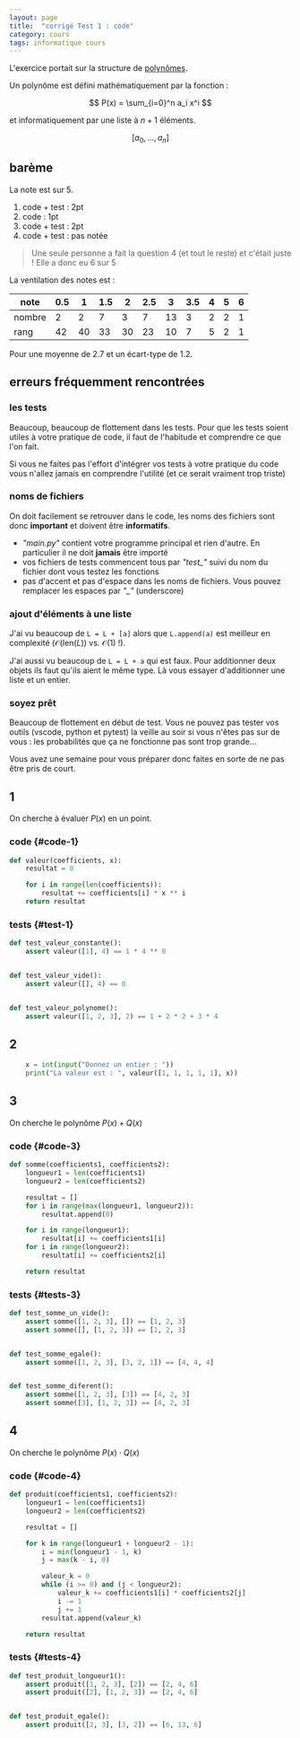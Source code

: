 ```yaml
---
layout: page
title:  "corrigé Test 1 : code"
category: cours
tags: informatique cours 
---
```


L'exercice portait sur la structure de [polynômes](https://fr.wikipedia.org/wiki/Polyn%C3%B4me).

Un polynôme est défini mathématiquement par la fonction :

$$
P(x) = \sum_{i=0}^n a_i x^i
$$

et informatiquement par une liste à $n+1$ éléments.

$$
[a_0, \dots, a_n]
$$

## barème

La note est sur 5.

1. code + test : 2pt
2. code : 1pt
3. code + test : 2pt
4. code + test : pas notée

> Une seule personne a fait la question 4 (et tout le reste) et c'était juste ! Elle a donc eu 6 sur 5

La ventilation des notes est :

|note  | 0.5  | 1   | 1.5 | 2   | 2.5 | 3 | 3.5 | 4 | 5 | 6 |
-------|------|-----|-----|-----|-----|---|-----|---|---|---|
|nombre|2     |2    |7    |3    |7    |13 |  3  | 2 | 2 | 1 |
|rang  | 42   | 40  | 33  | 30  | 23  |10 | 7   | 5 | 2 | 1 |

Pour une moyenne de 2.7 et un écart-type de 1.2.

## erreurs fréquemment rencontrées

### les tests

Beaucoup, beaucoup de flottement dans les tests. Pour que les tests soient utiles à votre pratique de code, il faut de l'habitude et comprendre ce que l'on fait.

Si vous ne faites pas l'effort d'intégrer vos tests à votre pratique du code vous n'allez jamais en comprendre l'utilité (et ce serait vraiment trop triste)

### noms de fichiers

On doit facilement se retrouver dans le code, les noms des fichiers sont donc **important** et doivent être **informatifs**.

* *"main.py"* contient votre programme principal et rien d'autre. En particulier il ne doit **jamais** être importé
* vos fichiers de tests commencent tous par *"test_"* suivi du nom du fichier dont vous testez les fonctions
* pas d'accent et pas d'espace dans les noms de fichiers. Vous pouvez remplacer les espaces par *"_"* (underscore)

### ajout d'éléments à une liste

J'ai vu beaucoup de `L = L + [a]` alors que `L.append(a)` est meilleur en complexité ($\mathcal{O}(\mbox{len}(L))$ vs. $\mathcal{O}(1)$ !).

J'ai aussi vu beaucoup de `L = L + a` qui est faux. Pour additionner deux objets ils faut qu'ils aient le même type. Là vous essayer d'additionner une liste et un entier.

### soyez prêt

Beaucoup de flottement en début de test. Vous ne pouvez pas tester vos outils (vscode, python et pytest) la veille au soir si vous n'êtes pas sur de vous : les probabilités que ça ne fonctionne pas sont trop grande...

Vous avez une semaine pour vous préparer donc faites en sorte de ne pas être pris de court.

## 1

On cherche à évaluer $P(x)$ en un point.

### code {#code-1}

```python
def valeur(coefficients, x):
    resultat = 0

    for i in range(len(coefficients)):
        resultat += coefficients[i] * x ** i
    return resultat

```

### tests {#test-1}

```python
def test_valeur_constante():
    assert valeur([1], 4) == 1 * 4 ** 0


def test_valeur_vide():
    assert valeur([], 4) == 0


def test_valeur_polynome():
    assert valeur([1, 2, 3], 2) == 1 + 2 * 2 + 3 * 4

```

## 2

```python
    x = int(input("Donnez un entier : "))
    print("La valeur est : ", valeur([1, 1, 1, 1, 1], x))

```

## 3

On cherche le polynôme $P(x) + Q(x)$

### code {#code-3}

```python
def somme(coefficients1, coefficients2):
    longueur1 = len(coefficients1)
    longueur2 = len(coefficients2)

    resultat = []
    for i in range(max(longueur1, longueur2)):
        resultat.append(0)

    for i in range(longueur1):
        resultat[i] += coefficients1[i]
    for i in range(longueur2):
        resultat[i] += coefficients2[i]

    return resultat

```

### tests {#tests-3}

```python
def test_somme_un_vide():
    assert somme([1, 2, 3], []) == [1, 2, 3]
    assert somme([], [1, 2, 3]) == [1, 2, 3]


def test_somme_egale():
    assert somme([1, 2, 3], [3, 2, 1]) == [4, 4, 4]


def test_somme_diferent():
    assert somme([1, 2, 3], [3]) == [4, 2, 3]
    assert somme([3], [1, 2, 3]) == [4, 2, 3]

```

## 4

On cherche le polynôme $P(x) \cdot Q(x)$

### code {#code-4}

```python
def produit(coefficients1, coefficients2):
    longueur1 = len(coefficients1)
    longueur2 = len(coefficients2)

    resultat = []

    for k in range(longueur1 + longueur2 - 1):
        i = min(longueur1 - 1, k)
        j = max(k - i, 0)

        valeur_k = 0
        while (i >= 0) and (j < longueur2):
            valeur_k += coefficients1[i] * coefficients2[j]
            i -= 1
            j += 1
        resultat.append(valeur_k)

    return resultat

```

### tests {#tests-4}

```python
def test_produit_longueur1():
    assert produit([1, 2, 3], [2]) == [2, 4, 6]
    assert produit([2], [1, 2, 3]) == [2, 4, 6]


def test_produit_egale():
    assert produit([2, 3], [3, 2]) == [6, 13, 6]

```
